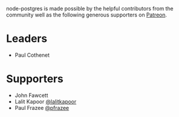 node-postgres is made possible by the helpful contributors from the community well as the following generous supporters on [Patreon](https://www.patreon.com/node_postgres).

# Leaders
- Paul Cothenet

# Supporters
- John Fawcett
- Lalit Kapoor [@lalitkapoor](https://twitter.com/lalitkapoor)
- Paul Frazee [@pfrazee](https://twitter.com/pfrazee)
